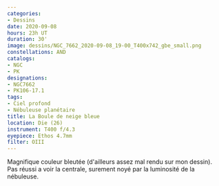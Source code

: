 ```yaml
---
categories:
- Dessins
date: 2020-09-08
hours: 23h UT
duration: 30'
image: dessins/NGC_7662_2020-09-08_19-00_T400x742_gbe_small.png
constellations: AND
catalogs:
- NGC
- PK
designations:
- NGC7662
- PK106-17.1 
tags:
- Ciel profond
- Nébuleuse planétaire
title: La Boule de neige bleue
location: Die (26)
instrument: T400 f/4.3
eyepiece: Ethos 4.7mm
filter: OIII
---
```

Magnifique couleur bleutée (d'ailleurs assez mal rendu sur mon dessin). Pas réussi a voir la centrale, surement noyé par la luminosité de la nébuleuse.